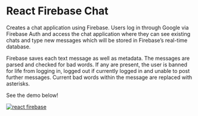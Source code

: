 # React Firebase Chat 

Creates a chat application using Firebase. Users log in through Google via Firebase Auth and access the chat application where they can see existing chats and type new messages which will be stored in Firebase’s real-time database.

Firebase saves each text message as well as metadata. The messages are parsed and checked for bad words. If any are present, the user is banned for life from logging in, logged out if currently logged in and unable to post further messages. Current bad words within the message are replaced with asterisks. 

See the demo below!

[![react firebase](https://res.cloudinary.com/marcomontalbano/image/upload/v1669533634/video_to_markdown/images/youtube--qqvedrWOMNM-c05b58ac6eb4c4700831b2b3070cd403.jpg)](https://youtu.be/qqvedrWOMNM "react firebase")
